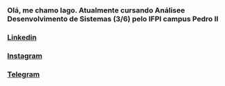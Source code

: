 ### Olá, me chamo Iago. Atualmente cursando Análisee Desenvolvimento de Sistemas (3/6) pelo IFPI campus Pedro II
###        <a href="https://www.linkedin.com/in/iago-amorim-262407233/" target="_blank">Linkedin</a>
 ###       <a href="https://instagram.com/danonep2" target="_blank">Instagram</a>
###        <a href="https://t.me/danonep2" target="_blank">Telegram</a>

